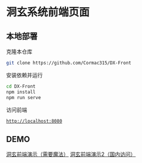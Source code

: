 # 洞玄系统前端页面

## 本地部署

克隆本仓库

```bash
git clone https://github.com/Cormac315/DX-Front
```

安装依赖并运行

```bash
cd DX-Front
npm install
npm run serve
```

访问前端

[`http://localhost:8080`](https://github.com/Cormac315/DX-Front)

## DEMO

[洞玄前端演示（需要魔法）](https://dx.cormac.top/)
[洞玄前端演示2（国内访问）](https://dx.cormac.site/)

